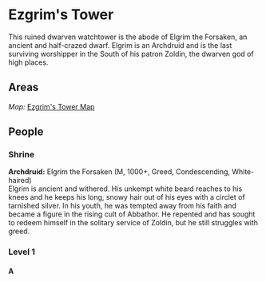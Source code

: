 # Ezgrim's Tower

This ruined dwarven watchtower is the abode of Elgrim the Forsaken, an ancient and half-crazed dwarf. Elgrim is an Archdruid and is the last surviving worshipper in the South of his patron Zoldin, the dwarven god of high places.

## Areas

_Map:_ [Ezgrim's Tower Map](EzgrimsTowerMap.pdf)


## People

### Shrine
**Archdruid:** Elgrim the Forsaken (M, 1000+, Greed, Condescending, White-haired)  
Elgrim is ancient and withered. His unkempt white beard reaches to his knees and he keeps his long, snowy hair out of his eyes with a circlet of tarnished silver. In his youth, he was tempted away from his faith and became a figure in the rising cult of Abbathor. He repented and has sought to redeem himself in the solitary service of Zoldin, but he still struggles with greed.

### Level 1

#### A
